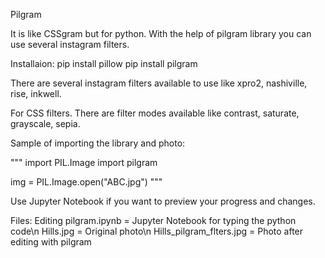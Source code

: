 Pilgram

It is like CSSgram but for python. With the help of pilgram library you can use several instagram filters.

Installaion:
pip install pillow
pip install pilgram

There are several instagram filters available to use like xpro2, nashiville, rise, inkwell.

For CSS filters. There are filter modes available like contrast, saturate, grayscale, sepia.

Sample of importing the library and photo:

"""
import PIL.Image
import pilgram

img = PIL.Image.open("ABC.jpg")
"""

Use Jupyter Notebook if you want to preview your progress and changes.

Files:
Editing pilgram.ipynb = Jupyter Notebook for typing the python code\n
Hills.jpg = Original photo\n
Hills_pilgram_flters.jpg = Photo after editing with pilgram
